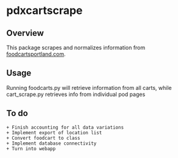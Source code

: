 pdxcartscrape
=============

Overview
-------------
This package scrapes and normalizes information from [foodcartsportland.com](http://www.foodcartsportland.com/).

Usage
----
Running foodcarts.py will retrieve information from all carts, while cart_scrape.py retrieves info from individual pod pages

To do
-----
    + Finish accounting for all data variations
    + Implement export of location list
    + Convert foodcart to class
    + Implement database connectivity
    + Turn into webapp
